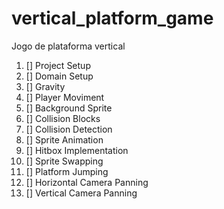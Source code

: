 # vertical_platform_game
Jogo de plataforma vertical

1. [] Project Setup
1. [] Domain Setup
1. [] Gravity
1. [] Player Moviment
1. [] Background Sprite   
1. [] Collision Blocks   
1. [] Collision Detection
1. [] Sprite Animation
1. [] Hitbox Implementation
1. [] Sprite Swapping
1. [] Platform Jumping
1. [] Horizontal Camera Panning
1. [] Vertical Camera Panning

